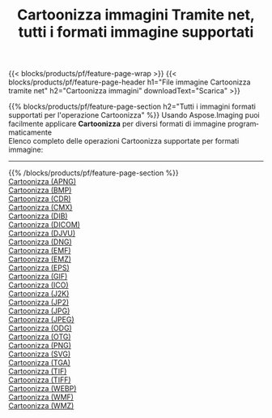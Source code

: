 ﻿---
title: Cartoonizza immagini Tramite net, tutti i formati immagine supportati 
weight: 3920
url: /it/net/cartoonify 
lang: it
langdirlevel: 2
locales: zh-hans,ja,it,ru,de,es,fr,nl,id,lt,pl,pt,vi,tr,ko,zh-hant,ar,hi,th,sv,cs,uk,he
description: Usando Aspose.Imaging puoi facilmente Cartoonizza immagini tramite net
---

{{< blocks/products/pf/feature-page-wrap >}}
{{< blocks/products/pf/feature-page-header h1="File immagine Cartoonizza tramite net" h2="Cartoonizza immagini" downloadText="Scarica" >}}


{{% blocks/products/pf/feature-page-section  h2="Tutti i immagini formati supportati per l'operazione Cartoonizza" %}}
Usando Aspose.Imaging puoi facilmente applicare **Cartoonizza** per diversi formati di immagine programmaticamente
<br/>
Elenco completo delle operazioni Cartoonizza supportate per formati immagine:
<hr/>
{{% /blocks/products/pf/feature-page-section %}}
<div class="container-fluid productfamilypage bg-gray">
    <div class="convertypes bg-gray agp-content section">
        <div class="container">
		<div class="row other-converters">
		    <div class='col-md-2 other-converter remove-lp remove-rp'><a href="/imaging/it/net/cartoonify/apng" >Cartoonizza (APNG)</a></div><div class='col-md-2 other-converter remove-lp remove-rp'><a href="/imaging/it/net/cartoonify/bmp" >Cartoonizza (BMP)</a></div><div class='col-md-2 other-converter remove-lp remove-rp'><a href="/imaging/it/net/cartoonify/cdr" >Cartoonizza (CDR)</a></div><div class='col-md-2 other-converter remove-lp remove-rp'><a href="/imaging/it/net/cartoonify/cmx" >Cartoonizza (CMX)</a></div><div class='col-md-2 other-converter remove-lp remove-rp'><a href="/imaging/it/net/cartoonify/dib" >Cartoonizza (DIB)</a></div><div class='col-md-2 other-converter remove-lp remove-rp'><a href="/imaging/it/net/cartoonify/dicom" >Cartoonizza (DICOM)</a></div><div class='col-md-2 other-converter remove-lp remove-rp'><a href="/imaging/it/net/cartoonify/djvu" >Cartoonizza (DJVU)</a></div><div class='col-md-2 other-converter remove-lp remove-rp'><a href="/imaging/it/net/cartoonify/dng" >Cartoonizza (DNG)</a></div><div class='col-md-2 other-converter remove-lp remove-rp'><a href="/imaging/it/net/cartoonify/emf" >Cartoonizza (EMF)</a></div><div class='col-md-2 other-converter remove-lp remove-rp'><a href="/imaging/it/net/cartoonify/emz" >Cartoonizza (EMZ)</a></div><div class='col-md-2 other-converter remove-lp remove-rp'><a href="/imaging/it/net/cartoonify/eps" >Cartoonizza (EPS)</a></div><div class='col-md-2 other-converter remove-lp remove-rp'><a href="/imaging/it/net/cartoonify/gif" >Cartoonizza (GIF)</a></div><div class='col-md-2 other-converter remove-lp remove-rp'><a href="/imaging/it/net/cartoonify/ico" >Cartoonizza (ICO)</a></div><div class='col-md-2 other-converter remove-lp remove-rp'><a href="/imaging/it/net/cartoonify/j2k" >Cartoonizza (J2K)</a></div><div class='col-md-2 other-converter remove-lp remove-rp'><a href="/imaging/it/net/cartoonify/jp2" >Cartoonizza (JP2)</a></div><div class='col-md-2 other-converter remove-lp remove-rp'><a href="/imaging/it/net/cartoonify/jpg" >Cartoonizza (JPG)</a></div><div class='col-md-2 other-converter remove-lp remove-rp'><a href="/imaging/it/net/cartoonify/jpeg" >Cartoonizza (JPEG)</a></div><div class='col-md-2 other-converter remove-lp remove-rp'><a href="/imaging/it/net/cartoonify/odg" >Cartoonizza (ODG)</a></div><div class='col-md-2 other-converter remove-lp remove-rp'><a href="/imaging/it/net/cartoonify/otg" >Cartoonizza (OTG)</a></div><div class='col-md-2 other-converter remove-lp remove-rp'><a href="/imaging/it/net/cartoonify/png" >Cartoonizza (PNG)</a></div><div class='col-md-2 other-converter remove-lp remove-rp'><a href="/imaging/it/net/cartoonify/svg" >Cartoonizza (SVG)</a></div><div class='col-md-2 other-converter remove-lp remove-rp'><a href="/imaging/it/net/cartoonify/tga" >Cartoonizza (TGA)</a></div><div class='col-md-2 other-converter remove-lp remove-rp'><a href="/imaging/it/net/cartoonify/tif" >Cartoonizza (TIF)</a></div><div class='col-md-2 other-converter remove-lp remove-rp'><a href="/imaging/it/net/cartoonify/tiff" >Cartoonizza (TIFF)</a></div><div class='col-md-2 other-converter remove-lp remove-rp'><a href="/imaging/it/net/cartoonify/webp" >Cartoonizza (WEBP)</a></div><div class='col-md-2 other-converter remove-lp remove-rp'><a href="/imaging/it/net/cartoonify/wmf" >Cartoonizza (WMF)</a></div><div class='col-md-2 other-converter remove-lp remove-rp'><a href="/imaging/it/net/cartoonify/wmz" >Cartoonizza (WMZ)</a></div>
                </div>
        </div>
    </div>
</div>
<br/>
